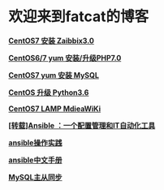 
<h1 id="欢迎来到fatcat的博客">欢迎来到fatcat的博客</h1>

<p><a href="https://fatcatsk.github.io/CentOS7%20%E5%AE%89%E8%A3%85%20Zaibbix3.0.html" target="_blank"><strong>CentOS7 安装 Zaibbix3.0</strong></a>
  
<p><a href="https://fatcatsk.github.io/CentOS%20yum%20%E5%8D%87%E7%BA%A7PHP7.0.html" target="_blank"><strong>CentOS6/7 yum 安装/升级PHP7.0</strong></a>
 
<p><a href="https://fatcatsk.github.io/CentOS7%20yum%20%E5%AE%89%E8%A3%85%20MySQL.html" target="_blank"><strong>CentOS7 yum 安装 MySQL</strong></a>
  
<p><a href="https://fatcatsk.github.io/CentOS%20%E5%8D%87%E7%BA%A7%20Python3.6.html" target="_blank"><strong>CentOS 升级 Python3.6</strong></a>
<p><a href="https://fatcatsk.github.io/CentOS7%20LAMP%20mediawiki.html" target="_blank"><strong>CentOS7 LAMP MdieaWiKi</strong></a>
<p><a href="https://fatcatsk.github.io/[%E8%BD%AC%E8%BD%BD]Ansible%20%EF%BC%9A%E4%B8%80%E4%B8%AA%E9%85%8D%E7%BD%AE%E7%AE%A1%E7%90%86%E5%92%8CIT%E8%87%AA%E5%8A%A8%E5%8C%96%E5%B7%A5%E5%85%B7.html" target="_blank"><strong>[转载]Ansible ：一个配置管理和IT自动化工具</strong></a>
<p><a href="https://fatcatsk.github.io/ansible%E6%93%8D%E4%BD%9C%E5%AE%9E%E8%B7%B5.html" target="_blank"><strong>ansible操作实践</strong></a>
<p><a href="https://fatcatsk.github.io/Ansible%E4%B8%AD%E6%96%87%E6%89%8B%E5%86%8C.html" target="_blank"><strong>ansible中文手册</strong></a>
<p><a href="https://fatcatsk.github.io/MySQL%E4%B8%BB%E4%BB%8E%E5%90%8C%E6%AD%A5.html" target="_blank"><strong>MySQL主从同步</strong></a>

